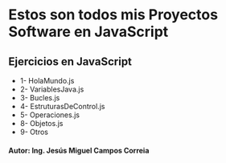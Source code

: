 # Estos son todos mis Proyectos Software en JavaScript

## Ejercicios en JavaScript

* 1- HolaMundo.js
* 2- VariablesJava.js
* 3- Bucles.js
* 4- EstruturasDeControl.js
* 5- Operaciones.js
* 8- Objetos.js
* 9- Otros

#### Autor: Ing. Jesús Miguel Campos Correia